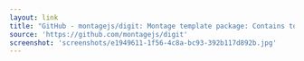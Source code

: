 ```yaml
---
layout: link
title: "GitHub - montagejs/digit: Montage template package: Contains touch-optimized Montage components for tablets and phones (work in progress)."
source: 'https://github.com/montagejs/digit'
screenshot: 'screenshots/e1949611-1f56-4c8a-bc93-392b117d892b.jpg'
---
```


